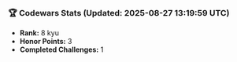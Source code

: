 ### 🏆 Codewars Stats (Updated: 2025-08-27 13:19:59 UTC)

- **Rank:** 8 kyu
- **Honor Points:** 3
- **Completed Challenges:** 1
